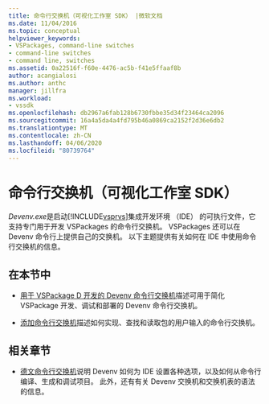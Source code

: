 ```yaml
---
title: 命令行交换机（可视化工作室 SDK） |微软文档
ms.date: 11/04/2016
ms.topic: conceptual
helpviewer_keywords:
- VSPackages, command-line switches
- command-line switches
- command line, switches
ms.assetid: 0a22516f-f60e-4476-ac5b-f41e5ffaaf8b
author: acangialosi
ms.author: anthc
manager: jillfra
ms.workload:
- vssdk
ms.openlocfilehash: db2967a6fab128b6730fbbe35d34f23464ca2096
ms.sourcegitcommit: 16a4a5da4a4fd795b46a0869ca2152f2d36e6db2
ms.translationtype: MT
ms.contentlocale: zh-CN
ms.lasthandoff: 04/06/2020
ms.locfileid: "80739764"
---
```

# <a name="command-line-switches-visual-studio-sdk"></a>命令行交换机（可视化工作室 SDK）
*Devenv.exe*是启动[!INCLUDE[vsprvs](../code-quality/includes/vsprvs_md.md)]集成开发环境 （IDE） 的可执行文件，它支持专门用于开发 VSPackages 的命令行交换机。 VSPackages 还可以在 Devenv 命令行上提供自己的交换机。 以下主题提供有关如何在 IDE 中使用命令行交换机的信息。

## <a name="in-this-section"></a>在本节中
- [用于 VSPackage D 开发的 Devenv 命令行交换机](../extensibility/devenv-command-line-switches-for-vspackage-development.md)描述可用于简化 VSPackage 开发、调试和部署的 Devenv 命令行交换机。

- [添加命令行交换机](../extensibility/adding-command-line-switches.md)描述如何实现、查找和读取包的用户输入的命令行交换机。

## <a name="related-sections"></a>相关章节
- [德文命令行交换机](../ide/reference/devenv-command-line-switches.md)说明 Devenv 如何为 IDE 设置各种选项，以及如何从命令行编译、生成和调试项目。 此外，还有有关 Devenv 交换机和交换机表的语法的信息。
